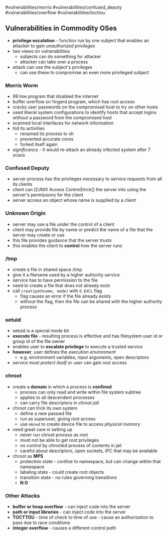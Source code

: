 #vulnerabilities/morris #vulnerabilities/confused_deputy #vulnerabilities/overflow #vulnerabilities/tocttou 
## Vulnerabilities in Commodity OSes
- **privilege escalation** - function run by one subject that enables an attacker to gain *unauthorized privileges*
- two views on vulnerabilities
	- subjects can do something for attacker
	- attacker can take over a process
- attack can use the subject's privileges
	- can use these to compromise an even more privileged subject
### Morris Worm
- 99 line program that disabled the internet
- buffer overflow on fingerd program, which has root access
- cracks user passwords on the compromised host to try on other hosts
- used liberal system configurations to identify hosts that accept logins without a password from the compromised host
- scanned local interfaces for network information
- hid its activities
	- renamed its process to sh
	- prevented accurate cores
	- forked itself again
- *significance* - it would re-attack an already infected system after 7 scans
### Confused Deputy
- server process has the privileges necessary to service requests from all its clients
- client can [[UNIX Access Control|trick]] the server into using the server's permissions for the client
- server access an object whose name is supplied by a client
### Unknown Origin
- server may use a file under the control of a client
- client may provide file by name or predict the name of a file that the server may create or use
- this file provides guidance that the server *trusts*
- this enables the client to **control** how the server runs
### /tmp
- create a file in shared space /tmp
- give it a filename used by a higher authority service
- service has to have permission to the file
- need to create a file that does not already exist
- call `creat(pathname, mode)` with `O_EXCL` flag
	- flag causes an error if the file already exists
	- without the flag, then the file can be shared with the higher authority process
### setuid
- setuid is a special mode bit
- **execute file** - resulting process is effective and has filesystem user id or group id of the file owner
- enables user to **escalate privilege** to execute a trusted service
- **however**, user defines the *execution environment*
	- e.g. environment variables, input arguments, open descriptors
- service must *protect itself* or user can gain root access
### chroot
- create a **domain** in which a process is **confined**
	- process can only read and write within file system subtree
	- applies to all descendent processes
	- can carry file descriptors in *chroot jail*
- chroot can trick its own system
	- define a new passwd file
	- run as superuser, giving root access
	- use `mknod` to create device file to access *physical memory*
- need great care in setting up
	- never run chroot process as root
	- must not be able to get root privileges
	- no control by chrooted process of contents in jail
	- careful about descriptors, open sockets, IPC that may be available
- chroot as **MPS**
	- protection state - confine to namespace, but can change within that namespace
	- labeling state - could create root objects
	- transition state - no rules governing transitions
	- **N O**
### Other Attacks
- **buffer or heap overflow** - can inject code into the server
- **path or input libraries** - can inject code into the server
- **TOCTTOU** - time of check to time of use - cause an authorization to pass due to race conditions
- **integer overflow** - causes a different *control path*